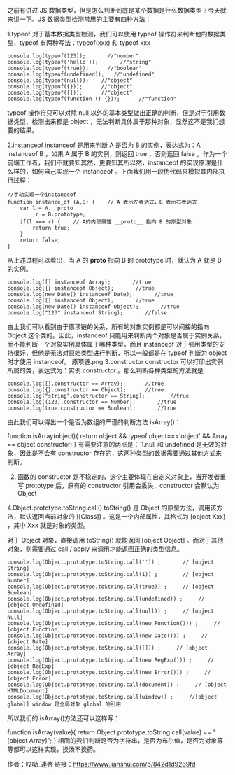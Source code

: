 之前有讲过 JS 数据类型，但是怎么判断到底是某个数据是什么数据类型？今天就来讲一下。JS 数据类型检测常用的主要有四种方法：

1.typeof
对于基本数据类型检测，我们可以使用 typeof 操作符来判断他的数据类型，typeof 有两种写法：typeof(xxx) 和 typeof xxx

    console.log(typeof(123));       //"number"
    console.log(typeof('hello'));       //"string"
    console.log(typeof(true));      //"boolean"
    console.log(typeof(undefined));   //"undefined"
    console.log(typeof(null));    //"object"
    console.log(typeof({}));      //"object"
    console.log(typeof([]));      //"object"
    console.log(typeof(function () {}));      //"function"

typeof 操作符只可以对除 null 以外的基本类型做出正确的判断，但是对于引用数据类型，检测出来都是 object ，无法判断具体属于那种对象，显然这不是我们想要的结果。

2.instanceof
instanceof 是用来判断 A 是否为 B 的实例，表达式为：A instanceof B ，如果 A 属于 B 的实例，则返回 true ，否则返回 false 。作为一个前端工作者，我们不就要知其然，更要知其所以然，instanceof 的实现原理是什么样的，如何自己实现一个 instanceof 。下面我们用一段伪代码来模拟其内部执行过程：

    //手动实现一个instanceof
    function instance_of (A,B) {    // A 表示左表达式，B 表示右表达式
        var l = A.__proto__
            ,r = B.prototype;
        if(l === r) {    // A的内部属性 __proto__ 指向 B 的原型对象
            return true;
        }
        return false;
    }

从上述过程可以看出，当 A 的 **proto** 指向 B 的 prototype 时，就认为 A 就是 B 的实例。

    console.log([] instanceof Array);       //true
    console.log({} instanceof Object);       //true
    console.log(new Date() instanceof Date);       //true
    console.log([] instanceof Object);       //true
    console.log(new Date() instanceof Object);       //true
    console.log("123" instanceof String);       //false

由上我们可以看到由于原项链的关系，所有的对象实例都是可以间接的指向 Object 这个类的。因此，instanceof 只能用来判断两个对象是否属于实例关系， 而不能判断一个对象实例具体属于哪种类型，而且 instanceof 对于引用类型的支持很好，但他是无法对原始类型进行判断，所以一般都是在 typeof 判断为 object 时才使用 instanceof。
原项链.png
3.constructor
constructor 可以打印出实例所属的类，表达式为：实例.constructor 。那么判断各种类型的方法就是:

    console.log([].constructor == Array);       //true
    console.log({}.constructor == Object);      //true
    console.log("string".constructor == String);        //true
    console.log((123).constructor == Number);       //true
    console.log(true.constructor == Boolean);       //true

由此我们可以得出一个是否为数组的严谨的判断方法 isArray()：

function isArray(object){
return object && typeof object==='object' &&
Array == object.constructor;
}
有需要注意的两点是：
1.null 和 undefined 是无效的对象，因此是不会有 constructor 存在的，这两种类型的数据需要通过其他方式来判断。

2. 函数的 constructor 是不稳定的，这个主要体现在自定义对象上，当开发者重写 prototype 后，原有的 constructor 引用会丢失，constructor 会默认为 Object

4.Object.prototype.toString.call()
toString() 是 Object 的原型方法，调用该方法，默认返回当前对象的 [[Class]] 。这是一个内部属性，其格式为 [object Xxx] ，其中 Xxx 就是对象的类型。

对于 Object 对象，直接调用 toString() 就能返回 [object Object] 。而对于其他对象，则需要通过 call / apply 来调用才能返回正确的类型信息。

    console.log(Object.prototype.toString.call('')) ;       // [object String]
    console.log(Object.prototype.toString.call(1)) ;        // [object Number]
    console.log(Object.prototype.toString.call(true)) ;     // [object Boolean]
    console.log(Object.prototype.toString.call(undefined)) ;     // [object Undefined]
    console.log(Object.prototype.toString.call(null)) ;     // [object Null]
    console.log(Object.prototype.toString.call(new Function())) ;     // [object Function]
    console.log(Object.prototype.toString.call(new Date())) ;     // [object Date]
    console.log(Object.prototype.toString.call([])) ;     // [object Array]
    console.log(Object.prototype.toString.call(new RegExp())) ;     // [object RegExp]
    console.log(Object.prototype.toString.call(new Error())) ;     // [object Error]
    console.log(Object.prototype.toString.call(document)) ;     // [object HTMLDocument]
    console.log(Object.prototype.toString.call(window)) ;     //[object global] window 是全局对象 global 的引用

所以我们的 isArray()方法还可以这样写：

function isArray(value){
return Object.prototype.toString.call(value) == "[object Array]";
}
相同的我们判断是否为字符串，是否为布尔值，是否为对象等等都可以这样实现，换汤不换药。

作者：哎呦\_連啓
链接：https://www.jianshu.com/p/842d1d9269fd
